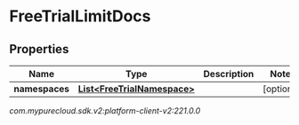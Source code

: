 # FreeTrialLimitDocs


## Properties

| Name | Type | Description | Notes |
| ------------ | ------------- | ------------- | ------------- |
| **namespaces** | [**List&lt;FreeTrialNamespace&gt;**](FreeTrialNamespace) |  |  [optional] |




_com.mypurecloud.sdk.v2:platform-client-v2:221.0.0_
